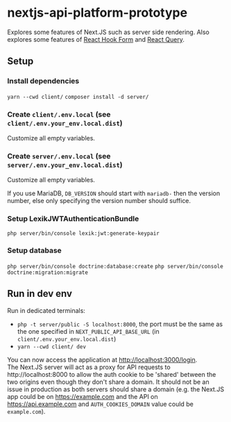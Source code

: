 # nextjs-api-platform-prototype

Explores some features of Next.JS such as server side rendering. Also explores some features of
[React Hook Form](https://react-hook-form.com/) and [React Query](https://tanstack.com/query/v3/).

## Setup
### Install dependencies
`yarn --cwd client/`
`composer install -d server/`

### Create `client/.env.local` (see `client/.env.your_env.local.dist`)
Customize all empty variables.

### Create `server/.env.local` (see `server/.env.your_env.local.dist`)
Customize all empty variables.

If you use MariaDB, `DB_VERSION` should start with `mariadb-` then the version number, else only specifying the version
number should suffice.

### Setup LexikJWTAuthenticationBundle
`php server/bin/console lexik:jwt:generate-keypair`

### Setup database
`php server/bin/console doctrine:database:create`
`php server/bin/console doctrine:migration:migrate`

## Run in dev env
Run in dedicated terminals:
- `php -t server/public -S localhost:8000`, the port must be the same as the one specified in `NEXT_PUBLIC_API_BASE_URL`
(in `client/.env.your_env.local.dist`)
- `yarn --cwd client/ dev`

You can now access the application at [http://localhost:3000/login](http://localhost:3000/login).\
The Next.JS server will act as a proxy for API requests to http://localhost:8000 to allow the auth cookie to be 'shared'
between the two origins even though they don't share a domain. It should not be an issue in production as both servers
should share a domain (e.g. the Next.JS app could be on https://example.com and the API on https://api.example.com and
`AUTH_COOKIES_DOMAIN` value could be `example.com`).
